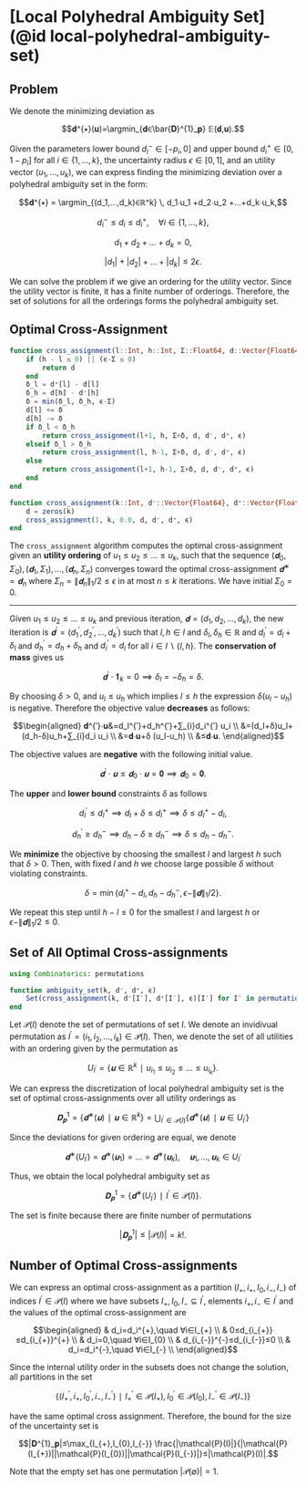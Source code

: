 # [Local Polyhedral Ambiguity Set](@id local-polyhedral-ambiguity-set)
## Problem
We denote the minimizing deviation as

$$𝐝^{∗}(𝐮)=\argmin_{𝐝∈\bar{𝐃}^{1}_𝐩} 𝔼(𝐝,𝐮).$$

Given the parameters lower bound $d_i^{-}∈[-p_i,0]$ and upper bound $d_i^{+}∈[0,1-p_i]$ for all $i∈\{1,...,k\},$ the uncertainty radius $ϵ∈[0,1],$ and an utility vector $(u_1,...,u_k),$ we can express finding the minimizing deviation over a polyhedral ambiguity set in the form:

$$𝐝^{∗} = \argmin_{(d_1,...,d_k)∈ℝ^k} \, d_1⋅u_1 +d_2⋅u_2 +...+d_k⋅u_k,$$

$$d_i^{-} ≤ d_i ≤ d_i^{+}, \quad ∀i∈\{1,...,k\},$$

$$d_1+d_2+...+d_k=0,$$

$$|d_1|+|d_2|+...+|d_k|≤2ϵ.$$

We can solve the problem if we give an ordering for the utility vector. Since the utility vector is finite, it has a finite number of orderings. Therefore, the set of solutions for all the orderings forms the polyhedral ambiguity set.


## Optimal Cross-Assignment
```julia
function cross_assignment(l::Int, h::Int, Σ::Float64, d::Vector{Float64}, d⁻::Vector{Float64}, d⁺::Vector{Float64}, ϵ::Float64)
    if (h - l ≤ 0) || (ϵ-Σ ≤ 0)
        return d
    end
    δ_l = d⁺[l] - d[l]
    δ_h = d[h] - d⁻[h]
    δ = min(δ_l, δ_h, ϵ-Σ)
    d[l] += δ
    d[h] -= δ
    if δ_l < δ_h
        return cross_assignment(l+1, h, Σ+δ, d, d⁻, d⁺, ϵ)
    elseif δ_l > δ_h
        return cross_assignment(l, h-1, Σ+δ, d, d⁻, d⁺, ϵ)
    else
        return cross_assignment(l+1, h-1, Σ+δ, d, d⁻, d⁺, ϵ)
    end
end

function cross_assignment(k::Int, d⁻::Vector{Float64}, d⁺::Vector{Float64}, ϵ::Float64)
    d = zeros(k)
    cross_assignment(1, k, 0.0, d, d⁻, d⁺, ϵ)
end
```

The `cross_assignment` algorithm computes the optimal cross-assignment given an **utility ordering** of $u_1≤u_2≤...≤u_k,$ such that the sequence $(𝐝_0, Σ_0),(𝐝_1, Σ_1),...,(𝐝_n, Σ_n)$ converges toward the optimal cross-assignment $𝐝^{∗}=𝐝_n$ where $Σ_n=\|𝐝_n\|_1/2≤ϵ$ in at most $n≤k$ iterations. We have initial $Σ_0=0.$

---

Given $u_1≤u_2≤...≤u_k$ and previous iteration,  $𝐝=(d_1,d_2,...,d_k),$ the new iteration is $𝐝^{′}=(d_1^{′},d_2^{′},...,d_k^{′})$ such that $l,h∈I$ and $δ_l,δ_h∈ℝ$ and $d_l^{′}=d_l+δ_l$ and $d_h^{′}=d_h+δ_h$ and $d_i^{′}=d_i$ for all $i∈I∖\{l,h\}.$ The **conservation of mass** gives us

$$𝐝^{′}⋅𝟏_k=0 ⟹ δ_l=-δ_h=δ.$$

By choosing $δ>0,$ and $u_l≤u_h$ which implies $l≤h$ the expression $δ(u_l-u_h)$ is negative. Therefore the objective value **decreases** as follows:

$$\begin{aligned}
𝐝^{′}⋅𝐮&=d_l^{′}+d_h^{′}+∑_{i}d_i^{′} u_i \\
&=(d_l+δ)u_l+(d_h-δ)u_h+∑_{i}d_i u_i \\
&=𝐝⋅𝐮+δ (u_l-u_h) \\
&≤𝐝⋅𝐮.
\end{aligned}$$

The objective values are **negative** with the following initial value.

$$𝐝^{′}⋅𝐮≤𝐝_0⋅𝐮=𝟎 ⟹ 𝐝_0=𝟎.$$

The **upper** and **lower bound** constraints $δ$ as follows

$$d_l^{′}≤d_l^{+} ⟹ d_l+δ≤d_l^{+} ⟹ δ≤d_l^{+}-d_l,$$

$$d_h^{′}≥d_h^{-} ⟹ d_h-δ≥d_h^{-} ⟹ δ≤d_h-d_h^{-}.$$

We **minimize** the objective by choosing the smallest $l$ and largest $h$ such that $δ>0.$ Then, with fixed $l$ and $h$ we choose large possible $δ$ without violating constraints.

$$δ=\min\{d_l^{+}-d_l,d_h-d_h^{-},ϵ-\|𝐝\|_1/2\}.$$

We repeat this step until $h-l≤0$ for the smallest $l$ and largest $h$ or $ϵ-\|𝐝\|_1/2≤0.$


## Set of All Optimal Cross-assignments
```julia
using Combinatorics: permutations

function ambiguity_set(k, d⁻, d⁺, ϵ)
    Set(cross_assignment(k, d⁻[I′], d⁺[I′], ϵ)[I′] for I′ in permutations(1:k))
end
```

Let $\mathcal{P}(I)$ denote the set of permutations of set $I.$ We denote an invidivual permutation as $I^{′}=(i_1,i_2,...,i_k)∈\mathcal{P}(I).$ Then, we denote the set of all utilities with an ordering given by the permutation as

$$U_{I^{′}}=\{𝐮∈ℝ^k∣u_{i_1}≤u_{i_2}≤...≤u_{i_k}\}.$$

We can express the discretization of local polyhedral ambiguity set is the set of optimal cross-assignments over all utility orderings as

$$𝐃^{1}_𝐩=\{𝐝^{∗}(𝐮)∣𝐮∈ℝ^k\}=⋃_{I^{′}∈\mathcal{P}(I)} \{𝐝^{∗}(𝐮)∣𝐮∈U_{I^{′}}\}$$

Since the deviations for given ordering are equal, we denote

$$𝐝^{∗}(U_{I^{′}})=𝐝^{∗}(𝐮_1)=...=𝐝^{∗}(𝐮_k),\quad 𝐮_1,...,𝐮_k∈U_{I^{′}}$$

Thus, we obtain the local polyhedral ambiguity set as

$$𝐃^{1}_𝐩=\{𝐝^{∗}(U_{I^{′}})∣I^{′}∈\mathcal{P}(I)\}.$$

The set is finite because there are finite number of permutations

$$|𝐃^{1}_𝐩|≤|\mathcal{P}(I)|=k!.$$


## Number of Optimal Cross-assignments
We can express an optimal cross-assignment as a partition $(I_{+},i_{+},I_{0},i_{-},I_{-})$ of indices $I^{′}∈\mathcal{P}(I)$ where we have subsets $I_{+},I_{0},I_{-}⊆I^{′},$ elements $i_{+},i_{-}∈I^{′}$ and the values of the optimal cross-assignment are

$$\begin{aligned}
& d_i=d_i^{+},\quad ∀i∈I_{+} \\
& 0≤d_{i_{+}}≤d_{i_{+}}^{+} \\
& d_i=0,\quad ∀i∈I_{0} \\
& d_{i_{-}}^{-}≤d_{i_{-}}≤0 \\
& d_i=d_i^{-},\quad ∀i∈I_{-} \\
\end{aligned}$$

Since the internal utility order in the subsets does not change the solution, all partitions in the set

$$\{(I_{+}^{′},i_{+},I_{0}^{′},i_{-},I_{-}^{′})∣ I_{+}^{′}∈\mathcal{P}(I_{+}), I_{0}^{′}∈\mathcal{P}(I_{0}), I_{-}^{′}∈\mathcal{P}(I_{-})\}$$

have the same optimal cross assignment. Therefore, the bound for the size of the uncertainty set is

$$|𝐃^{1}_𝐩|≤\max_{I_{+},I_{0},I_{-}} \frac{|\mathcal{P}(I)|}{|\mathcal{P}(I_{+})||\mathcal{P}(I_{0})||\mathcal{P}(I_{-})|}≤|\mathcal{P}(I)|.$$

Note that the empty set has one permutation $|\mathcal{P}(∅)|=1.$
